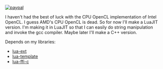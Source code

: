 [![paypal](https://www.paypalobjects.com/en_US/i/btn/btn_donateCC_LG.gif)](https://www.paypal.com/cgi-bin/webscr?cmd=_s-xclick&hosted_button_id=KYWUWS86GSFGL)

I haven't had the best of luck with the CPU OpenCL implementation of Intel OpenCL.
I guess AMD's CPU OpenCL is dead.
So for now I'll make a LuaJIT version.
I'm making it in LuaJIT so that I can easily do string manipulation and invoke the gcc compiler.
Maybe later I'll make a C++ version.

Depends on my libraries:
*	[lua-ext](https://github.com/thenumbernine/lua-ext)
*	[lua-template](https://github.com/thenumbernine/lua-template)
*	[lua-ffi-c](https://github.com/thenumbernine/lua-ffi-c)
